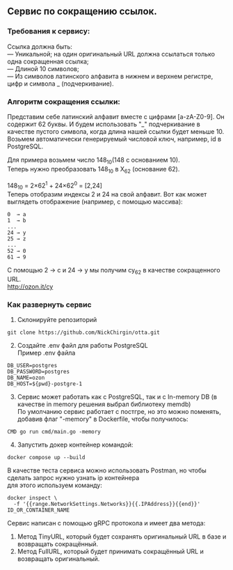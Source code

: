 ## Сервис по сокращению ссылок.
### Требования к сервису:  
Ссылка должна быть:  
— Уникальной; на один оригинальный URL должна ссылаться только одна сокращенная ссылка;  
— Длиной 10 символов;  
— Из символов латинского алфавита в нижнем и верхнем регистре, цифр и символа _ (подчеркивание).  

### Алгоритм сокращения ссылки:
Представим себе латинский алфавит вместе с цифрами [a-zA-Z0-9]. Он содержит 62 буквы. И будем использовать "_" подчеркивание в качестве пустого символа, когда длина нашей ссылки
будет меньше 10.
Возьмем автоматически генерируемый числовой ключ, например, id в PostgreSQL.

Для примера возьмем число 148<sub>10</sub>(148 c основанием 10).  
Теперь нужно преобразовать 148<sub>10</sub> в X<sub>62</sub> (основание 62).

148<sub>10</sub> = 2×62<sup>1</sup> + 24×62<sup>0</sup> = [2,24]  
Теперь отобразим индексы 2 и 24 на свой алфавит. Вот как может выглядеть отображение (например, с помощью массива):
```
0  → a
1  → b
...
24 → y
25 → z
...
52 → 0
61 → 9
```
С помощью 2 → c и 24 → y мы получим cy<sub>62</sub> в качестве сокращенного URL.  
http://ozon.it/cy

### Как развернуть сервис
1. Склонируйте репозиторий
```
git clone https://github.com/NickChirgin/otta.git
```
2. Создайте .env файл для работы PostgreSQL  
Пример .env файла
```
DB_USER=postgres
DB_PASSWORD=postgres
DB_NAME=ozon
DB_HOST=${pwd}-postgre-1
```
3. Сервис может работать как с PostgreSQL, так и с In-memory DB (в качестве in memory решения выбрал библиотеку memdb)  
По умолчанию сервис работает с постгре, но это можно поменять, добавив флаг "-memory" в Dockerfile, чтобы получилось:  
```
CMD go run cmd/main.go -memory
```
4. Запустить докер контейнер командой:  
```
docker compose up --build
```

В качестве теста сервиса можно использовать Postman, но чтобы сделать запрос нужно узнать ip контейнера  
для этого используем команду:
```
docker inspect \                       
  -f '{{range.NetworkSettings.Networks}}{{.IPAddress}}{{end}}' ID_OR_CONTAINER_NAME
```

Сервис написан с помощью gRPC протокола и имеет два метода:  
1. Метод TinyURL, который будет сохранять оригинальный URL в базе и возвращать сокращённый.
2. Метод FullURL, который будет принимать сокращённый URL и возвращать оригинальный.
